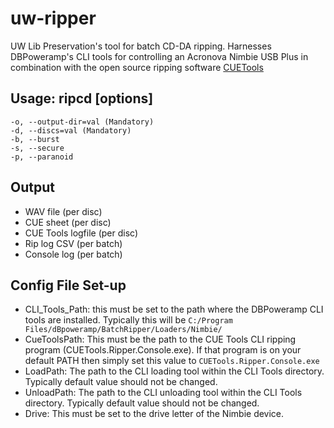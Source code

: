 # uw-ripper
UW Lib Preservation's tool for batch CD-DA ripping. Harnesses DBPoweramp's CLI tools for controlling an Acronova Nimbie USB Plus in combination with the open source ripping software [CUETools](http://cue.tools/wiki/CUETools)

## Usage: ripcd [options]
    
    -o, --output-dir=val (Mandatory)
    -d, --discs=val (Mandatory)
    -b, --burst
    -s, --secure
    -p, --paranoid


## Output
* WAV file (per disc)
* CUE sheet (per disc)
* CUE Tools logfile (per disc)
* Rip log CSV (per batch)
* Console log (per batch)

## Config File Set-up
* CLI_Tools_Path: this must be set to the path where the DBPoweramp CLI tools are installed. Typically this will be `C:/Program Files/dBpoweramp/BatchRipper/Loaders/Nimbie/`
* CueToolsPath: This must be the path to the CUE Tools CLI ripping program (CUETools.Ripper.Console.exe). If that program is on your default PATH then simply set this value to `CUETools.Ripper.Console.exe`
* LoadPath: The path to the CLI loading tool within the CLI Tools directory. Typically default value should not be changed.
* UnloadPath: The path to the CLI unloading tool within the CLI Tools directory. Typically default value should not be changed.
* Drive: This must be set to the drive letter of the Nimbie device.
